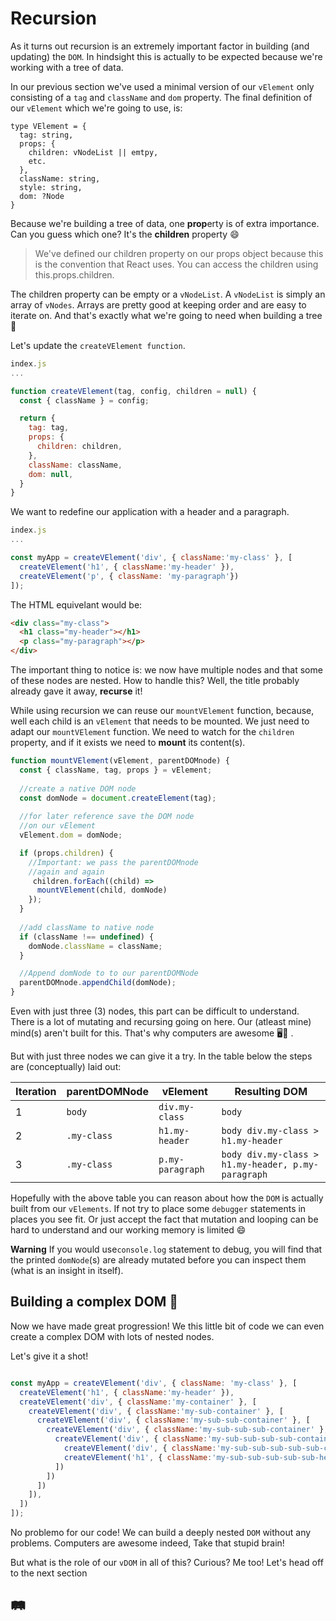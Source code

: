 # Recursion

As it turns out recursion is an extremely important factor in building (and updating) the `DOM`. 
In hindsight this is actually to be expected because we're working with a tree of data. 
 
In our previous section we've used a minimal version of our `vElement` only consisting of a `tag` and `className` and `dom` 
property. The final definition of our `vElement` which we're going to use, is:

```
type VElement = {
  tag: string,
  props: {
    children: vNodeList || emtpy,
    etc.
  },
  className: string,
  style: string,
  dom: ?Node
}
```

Because we're building a tree of data, one **prop**erty is of extra importance. 
Can you guess which one? It's the **children** property :smile:

> We've defined our children property on our props object 
because this is the convention that React uses. You can access the 
children using this.props.children. 

The children property can be empty or a `vNodeList`. A `vNodeList` is simply an array of `vNodes`. 
Arrays are pretty good at keeping order and are easy to iterate on. 
And that's exactly what we're going to need when building a tree :evergreen_tree: 

Let's update the `createVElement function`.

```javascript
index.js
...

function createVElement(tag, config, children = null) {
  const { className } = config;

  return {
    tag: tag,
    props: {
      children: children,
    },
    className: className,
    dom: null,
  }
}

```

We want to redefine our application with a header and a paragraph. 

```javascript
index.js
...

const myApp = createVElement('div', { className:'my-class' }, [
  createVElement('h1', { className:'my-header' }),
  createVElement('p', { className: 'my-paragraph'})
]);

```

The HTML equivelant would be:

```html
<div class="my-class">
  <h1 class="my-header"></h1>
  <p class="my-paragraph"></p>
</div>
```
The important thing to notice is: we now have multiple nodes and that some of these nodes are nested. 
How to handle this? Well, the title probably already gave it away, **recurse** it!

While using recursion we can reuse our `mountVElement` function, because, 
well each child is an `vElement` that needs to be mounted. We just need to adapt our `mountVElement` function. 
We need to watch for the `children` property, and if it exists we need to **mount** its content(s).   

```javascript
function mountVElement(vElement, parentDOMnode) {
  const { className, tag, props } = vElement;
  
  //create a native DOM node
  const domNode = document.createElement(tag);
  
  //for later reference save the DOM node
  //on our vElement
  vElement.dom = domNode;

  if (props.children) {
    //Important: we pass the parentDOMnode 
    //again and again
     children.forEach((child) => 
      mountVElement(child, domNode)
    });
  }
  
  //add className to native node
  if (className !== undefined) {
    domNode.className = className;
  }

  //Append domNode to to our parentDOMNode
  parentDOMnode.appendChild(domNode);
}

```

Even with just three (3) nodes, this part can be difficult to understand. 
There is a lot of mutating and recursing going on here. Our (atleast mine) mind(s) 
aren't built for this. That's why computers are awesome 🖥👏 . 

But with just three nodes we can give it a try. In the table below the 
steps are (conceptually) laid out:

| Iteration | parentDOMNode | vElement | Resulting DOM |
| --- | --- | --- | --- |
| 1 | `body` | `div.my-class` | `body` |
| 2 | `.my-class` | `h1.my-header` | `body div.my-class > h1.my-header` |
| 3 | `.my-class` | `p.my-paragraph` | `body div.my-class > h1.my-header, p.my-paragraph` |


Hopefully with the above table you can reason about how the `DOM` is actually built from our `vElements`. 
If not try to place some `debugger` statements in places you see fit. 
Or just accept the fact that mutation and looping can be hard to understand and our working memory is limited :smile: 

**Warning** If you would use`console.log` statement to debug, you will find that the printed `domNode`(s) 
are already mutated before you can inspect them (what is an insight in itself). 



## Building a complex DOM 🏯
Now we have made great progression! We this little bit of code we can even create a complex DOM with 
lots of nested nodes. 

Let's give it a shot!

```javascript

const myApp = createVElement('div', { className: 'my-class' }, [
  createVElement('h1', { className:'my-header' }),
  createVElement('div', { className:'my-container' }, [
    createVElement('div', { className:'my-sub-container' }, [
      createVElement('div', { className:'my-sub-sub-container' }, [
        createVElement('div', { className:'my-sub-sub-sub-container' }, [
          createVElement('div', { className:'my-sub-sub-sub-sub-container' }, [
            createVElement('div', { className:'my-sub-sub-sub-sub-sub-container' }, []),
            createVElement('h1', { className:'my-sub-sub-sub-sub-sub-header' }, [])
          ])
        ])
      ])
    ]),
  ])
]);

```

No problemo for our code! We can build a deeply nested `DOM` without any problems. Computers are awesome
indeed, Take that stupid brain!

But what is the role of our `vDOM` in all of this? Curious? Me too! 
Let's head off to the next section 

## 🛤



